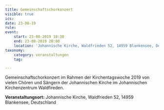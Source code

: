 ```yaml
---
title: Gemeinschaftschorkonzert
visible: true
ics: 
date: 23-08-19
rule: 
event:
	start: 23-08-2019 18:30
	end: 23-08-2019 20:00
	location: 'Johannische Kirche, Waldfrieden 52, 14959 Blankensee, Deutschland'
taxonomy:
	category: veranstaltungen
	tag: 

---
```

Gemeinschaftschorkonzert im Rahmen der Kirchentagswoche 2019 von vielen Chören und Sängern der Johannischen Kirche im Johannischen Kirchenzentrum Waldfireden.


**Veranstaltungsort:** Johannische Kirche,
Waldfrieden 52,
14959 Blankensee, Deutschland

